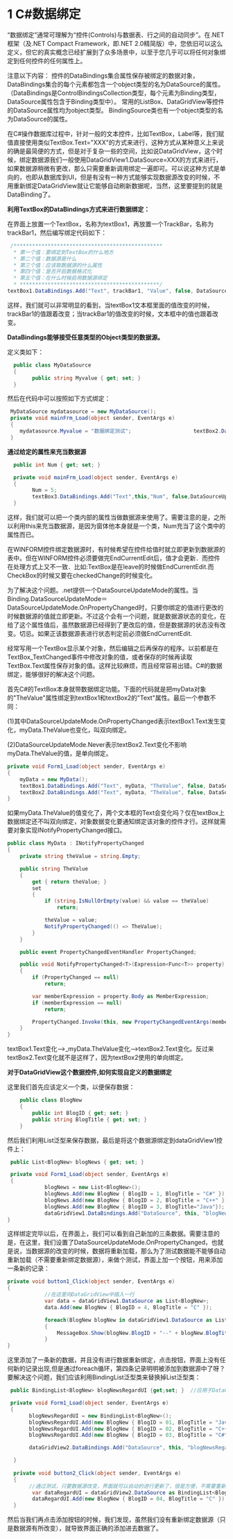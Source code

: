 # 1 C#数据绑定

“数据绑定”通常可理解为“控件(Controls)与数据表、行之间的自动同步”。在.NET框架（及.NET Compact Framework，即.NET 2.0精简版）中，您依旧可以这么定义，但它的真实概念已经扩展到了众多场景中，以至于您几乎可以将任何对象绑定到任何控件的任何属性上。

注意以下内容：
控件的DataBindings集合属性保存被绑定的数据对象，DataBindings集合的每个元素都包含一个object类型的名为DataSource的属性。（DataBindings是ControlBindingsCollection类型，每个元素为Binding类型，DataSource属性包含于Binding类型中）。 
常用的ListBox、DataGridView等控件的DataSource属性均为object类型。 
BindingSource类也有一个object类型的名为DataSource的属性。

在C#操作数据库过程中，针对一般的文本控件，比如TextBox，Label等，我们赋值直接使用类似TextBox.Text="XXX"的方式来进行，这种方式从某种意义上来说的确是最简便的方式，但是对于复杂一些的空间，比如说DataGridView，这个时候，绑定数据源我们一般使用DataGridView1.DataSource=XXX的方式来进行，如果数据源稍微有更改，那么只需要重新调用绑定一遍即可。可以说这种方式是单向的，也即从数据库到UI，但是有没有一种方式能够实现数据源改变的时候，不用重新绑定DataGridView就让它能够自动刷新数据呢，当然，这里要提到的就是DataBinding了。

**利用TextBox的DataBindings方式来进行数据绑定：**

在界面上放置一个TextBox，名称为textBox1，再放置一个TrackBar，名称为trackBar1，然后编写绑定代码如下：

```c#
 /************************************************
  * 第一个值：要绑定到TextBox的什么地方
  * 第二个值：数据源是什么
  * 第三个值：应该取数据源的什么属性
  * 第四个值：是否开启数据格式化
  * 第五个值：在什么时候启用数据源绑定
  * *********************************************/
textBox1.DataBindings.Add("Text", trackBar1, "Value", false, DataSourceUpdateMode.OnPropertyChanged);
```

这样，我们就可以非常明显的看到，当textBox1文本框里面的值改变的时候，trackBar1的值跟着改变；当trackBar1的值改变的时候，文本框中的值也跟着改变。

**DataBindings能够接受任意类型的Object类型的数据源。**

定义类如下：

```c#
  public class MyDataSource
  {
        public string Myvalue { get; set; }
  }
```

然后在代码中可以按照如下方式绑定：

```c#
 MyDataSource mydatasource = new MyDataSource();  
 private void mainFrm_Load(object sender, EventArgs e)
 {
    mydatasource.Myvalue = "数据绑定测试";    			    textBox2.DataBindings.Add("Text",mydatasource,"Myvalue",false,DataSourceUpdateMode.OnPropertyChanged);
 }
```

**通过给定的属性来充当数据源**

```c#
  public int Num { get; set; } 

  private void mainFrm_Load(object sender, EventArgs e)
  {
        Num = 5;
        textBox3.DataBindings.Add("Text",this,"Num", false,DataSourceUpdateMode.OnPropertyChanged);
  }  
```

这样，我们就可以把一个类内部的属性当做数据源来使用了。需要注意的是，之所以利用this来充当数据源，是因为窗体他本身就是一个类，Num充当了这个类中的属性而已。

在WINFORM控件绑定数据源时，有时候希望在控件给值时就立即更新到数据源的表中。但在WINFORM控件必须要做完EndCurrentEdit后，值才会更新．而控件在处理方式上又不一致．比如:TextBox是在leave的时候做EndCurrentEdit.而CheckBox的时候又要在checkedChange的时候变化。

为了解决这个问题。.net提供一个DataSourceUpdateMode的属性。当Binding.DataSourceUpdateMode＝DataSourceUpdateMode.OnPropertyChanged时，只要你绑定的值进行更改的时候数据源的值就立即更新。不过这个会有一个问题，就是数据源状态的变化，在给了这个属性值后，虽然数据源已经得到了更改后的值，但是数据源的状态没有改变。切忌。如果正该数据源表进行状态判定前必须做EndCurrentEdit.

经常写用一个TextBox显示某个对象，然后编辑之后再保存的程序。以前都是在TextBox_TextChanged事件中修改对象的值，或者保存的时候再读取TextBox.Text属性保存对象的值。这样比较麻烦，而且经常容易出错。C#的数据绑定，能够很好的解决这个问题。

首先C#的TextBox本身就带数据绑定功能。下面的代码就是把myData对象的"TheValue"属性绑定到textBox1和textBox2的"Text"属性。最后一个参数不同：

(1)其中DataSourceUpdateMode.OnPropertyChanged表示textBox1.Text发生变化，myData.TheValue也变化，叫双向绑定。

(2)DataSourceUpdateMode.Never表示textBox2.Text变化不影响myData.TheValue的值，是单向绑定。

```c#
private void Form1_Load(object sender, EventArgs e)
{
    myData = new MyData();
    textBox1.DataBindings.Add("Text", myData, "TheValue", false, DataSourceUpdateMode.OnPropertyChanged);
    textBox2.DataBindings.Add("Text", myData, "TheValue", false, DataSourceUpdateMode.Never);
}
```

如果myData.TheValue的值变化了，两个文本框的Text会变化吗？仅在textBox上数据绑定还不叫双向绑定，对象数据变化要通知绑定该对象的控件才行。这样就需要对象实现INotifyPropertyChanged接口。

```c#
public class MyData : INotifyPropertyChanged
{
    private string theValue = string.Empty;

    public string TheValue
    {
        get { return theValue; }
        set
        {
            if (string.IsNullOrEmpty(value) && value == theValue)
                return;

            theValue = value;
            NotifyPropertyChanged(() => TheValue);
        }
    }

    public event PropertyChangedEventHandler PropertyChanged;

    public void NotifyPropertyChanged<T>(Expression<Func<T>> property)
    {
        if (PropertyChanged == null)
            return;

        var memberExpression = property.Body as MemberExpression;
        if (memberExpression == null)
            return;

        PropertyChanged.Invoke(this, new PropertyChangedEventArgs(memberExpression.Member.Name));
    }
}
```

textBox1.Text变化—>_myData.TheValue变化—>textBox2.Text变化。反过来textBox2.Text变化就不是这样了，因为textBox2使用的单向绑定。

**对于DataGridView这个数据控件,如何实现自定义的数据绑定**

这里我们首先应该定义一个类，以便保存数据：

```c#
    public class BlogNew
    {
        public int BlogID { get; set; }
        public string BlogTitle { get; set; }
    }
```

然后我们利用List<T>泛型来保存数据，最后是将这个数据源绑定到dataGridView1控件上：

```c#
 public List<BlogNew> blogNews { get; set; }  

 private void Form1_Load(object sender, EventArgs e)
 {
            blogNews = new List<BlogNew>();
            blogNews.Add(new BlogNew { BlogID = 1, BlogTitle = "C#" });
            blogNews.Add(new BlogNew { BlogID = 2, BlogTitle = "C++" });
            blogNews.Add(new BlogNew { BlogID = 3, BlogTitle="Java"});
            dataGridView1.DataBindings.Add("DataSource", this, "blogNews", false, DataSourceUpdateMode.OnPropertyChanged);
}
```

这样绑定完毕以后，在界面上，我们可以看到自己新加的三条数据。需要注意的是，在这里，我们设置了DataSourceUpdateMode.OnPropertyChanged，也就是说，当数据源的改变的时候，数据将重新加载，那么为了测试数据能不能够自动重新加载（不需要重新绑定数据源），来做个测试，界面上加一个按钮，用来添加一条新的记录：

```c#
private void button1_Click(object sender, EventArgs e)
{
            //在这里向DataGridView中插入一行
            var data = dataGridView1.DataSource as List<BlogNew>;
            data.Add(new BlogNew { BlogID = 4, BlogTitle = "C" });

            foreach(BlogNew blogNew in dataGridView1.DataSource as List<BlogNew>)
            {
                MessageBox.Show(blogNew.BlogID + "--" + blogNew.BlogTitle); 
            }
}
```

这里添加了一条新的数据，并且没有进行数据重新绑定，点击按钮，界面上没有任何新的记录出现,但是通过foreach循环，第四条记录明明被添加到数据源中了呀？要解决这个问题，我们应该利用BindingList<T>泛型类来替换掉List<T>泛型类：

```c#
 public BindingList<BlogNew> blogNewsRegardUI {get;set; }  //应用于DataGridView界面UI更新 

 private void Form1_Load(object sender, EventArgs e)
 {
       blogNewsRegardUI = new BindingList<BlogNew>();
       blogNewsRegardUI.Add(new BlogNew { BlogID = 01, BlogTitle = "Java" });
       blogNewsRegardUI.Add(new BlogNew { BlogID = 02, BlogTitle = "C++" });
       blogNewsRegardUI.Add(new BlogNew { BlogID = 03, BlogTitle = "C#" });

       dataGridView2.DataBindings.Add("DataSource", this, "blogNewsRegardUI", false, DataSourceUpdateMode.OnPropertyChanged);

  }
      
  private void button2_Click(object sender, EventArgs e)
  {
       //通过测试，只要数据源改变，界面就可以自动的进行更新了，很是方便，不需要重新绑定
        var dataRegardUI = dataGridView2.DataSource as BindingList<BlogNew>;
        dataRegardUI.Add(new BlogNew { BlogID = 04, BlogTitle = "C" });
  }
```

然后当我们再点击添加按钮的时候，我们发现，虽然我们没有重新绑定数据源（只是数据源有所改变），就导致界面正确的添加进去数据了。